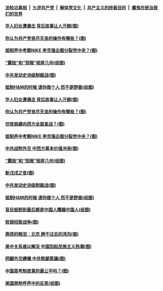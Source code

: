 ####  [法轮功真相](../../../../basic/blob/master/README.md?t=03300131) &nbsp;|&nbsp; [九评共产党](../../../../9ping.md/blob/master/README.md?t=03300131) &nbsp;|&nbsp; [解体党文化](../../../../jtdwh.md/blob/master/README.md?t=03300131)  &nbsp;|&nbsp; [共产主义的终极目的](../../../../gczydzjmd.md/blob/master/README.md?t=03300131) &nbsp;|&nbsp; [魔鬼在统治我们的世界](../../../../mgztzwmdsj.md/blob/master/README.md?t=03300131) 

#### [华人妇女遭袭击 背后故事让人汗颜(图)](../pages/p4/967065.md?t=03300131) 

#### [你认为共产党丧尽天良的操作有哪些？(图)](../pages/p4/967059.md?t=03300131) 

#### [抵制声中考察NIKE 李克强企图分裂党中央？(图)](../pages/p4/967049.md?t=03300131) 

#### [“露脸”和“现眼”相差几何(组图)](../pages/p4/966791.md?t=03300131) 

#### [中共发动史诗级制裁战(图)](../pages/p4/966941.md?t=03300131) 

#### [抵制H&amp;M的时候 请你做个人 而不是野兽(组图)](../pages/p4/966864.md?t=03300131) 

#### [华人妇女遭袭击 背后故事让人汗颜(图)](../pages/p4/967065.md?t=03300131) 


#### [你认为共产党丧尽天良的操作有哪些？(图)](../pages/p4/967059.md?t=03300131) 

#### [仿效慈禧向西方全面宣战？(图)](../pages/p4/967056.md?t=03300131) 

#### [抵制声中考察NIKE 李克强企图分裂党中央？(图)](../pages/p4/967049.md?t=03300131) 


#### [中共战狗外交 中西方基本价值冲突(图)](../pages/p4/966946.md?t=03300131) 

#### [“露脸”和“现眼”相差几何(组图)](../pages/p4/966791.md?t=03300131) 

#### [新戊戌之变(图)](../pages/p4/966800.md?t=03300131) 

#### [中共发动史诗级制裁战(图)](../pages/p4/966941.md?t=03300131) 


#### [抵制H&amp;M的时候 请你做个人 而不是野兽(组图)](../pages/p4/966864.md?t=03300131) 

#### [盲目抵制到最后都是中国人糟蹋中国人(组图)](../pages/p4/966865.md?t=03300131) 


#### [软弱招致战争(图)](../pages/p4/966861.md?t=03300131) 

#### [燕郊的眼泪：北京 跨不过去的鸿沟(图)](../pages/p4/966859.md?t=03300131) 

#### [美中关系难以解冻 中国刮起民族主义热潮(图)](../pages/p4/966858.md?t=03300131) 

#### [罔顧外交禮儀 中共粗鄙惹議(图)](../pages/p4/966785.md?t=03300131) 

#### [中国高考制度真的最公平吗？(图)](../pages/p4/966766.md?t=03300131) 

#### [美国禁枪呼声中的反思(组图)](../pages/p4/966765.md?t=03300131) 

